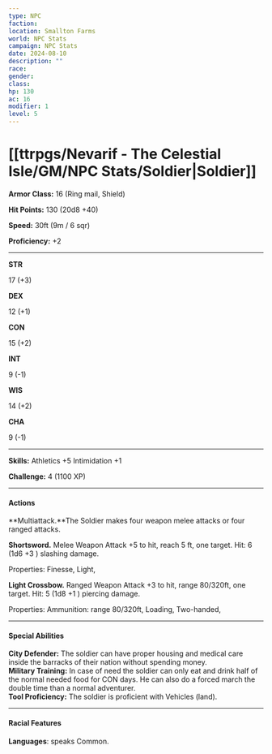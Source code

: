 ```yaml
---
type: NPC
faction: 
location: Smallton Farms
world: NPC Stats
campaign: NPC Stats
date: 2024-08-10
description: ""
race: 
gender: 
class: 
hp: 130
ac: 16
modifier: 1
level: 5
---
```

# [[ttrpgs/Nevarif - The Celestial Isle/GM/NPC Stats/Soldier|Soldier]]

**Armor Class:** 16 (Ring mail, Shield)

**Hit Points:** 130 (20d8 +40)

**Speed:** 30ft (9m / 6 sqr)

**Proficiency:** +2

---

**STR**

17 (+3)

**DEX**

12 (+1)

**CON**

15 (+2)

**INT**

9 (-1)

**WIS**

14 (+2)

**CHA**

9 (-1)

---

**Skills:** Athletics +5 Intimidation +1

**Challenge:** 4 (1100 XP)

---

#### Actions

**Multiattack.**The Soldier makes four weapon melee attacks or four ranged attacks.

**Shortsword.** Melee Weapon Attack +5 to hit, reach 5 ft, one target. Hit: 6 (1d6 +3 ) slashing damage.

Properties: Finesse, Light,

**Light Crossbow.** Ranged Weapon Attack +3 to hit, range 80/320ft, one target. Hit: 5 (1d8 +1 ) piercing damage.

Properties: Ammunition: range 80/320ft, Loading, Two-handed,

---

#### Special Abilities

**City Defender:** The soldier can have proper housing and medical care inside the barracks of their nation without spending money.  
**Military Training:** In case of need the soldier can only eat and drink half of the normal needed food for CON days. He can also do a forced march the double time than a normal adventurer.  
**Tool Proficiency:** The soldier is proficient with Vehicles (land).  

---

#### Racial Features

**Languages**: speaks Common.